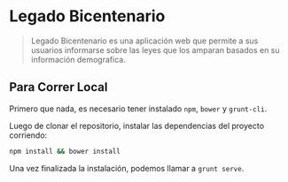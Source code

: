 # Legado Bicentenario

> Legado Bicentenario es una aplicación web que permite a sus usuarios informarse sobre las leyes que los amparan basados en su información demografica.

## Para Correr Local

Primero que nada, es necesario tener instalado `npm`, `bower` y `grunt-cli`.

Luego de clonar el repositorio, instalar las dependencias del proyecto corriendo:

```bash
npm install && bower install
```

Una vez finalizada la instalación, podemos llamar a `grunt serve`.
